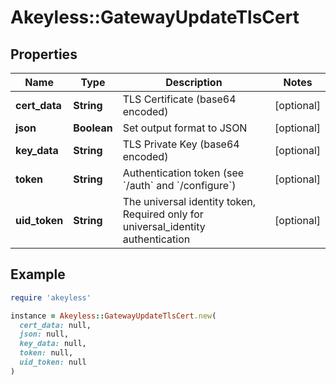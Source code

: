 # Akeyless::GatewayUpdateTlsCert

## Properties

| Name | Type | Description | Notes |
| ---- | ---- | ----------- | ----- |
| **cert_data** | **String** | TLS Certificate (base64 encoded) | [optional] |
| **json** | **Boolean** | Set output format to JSON | [optional] |
| **key_data** | **String** | TLS Private Key (base64 encoded) | [optional] |
| **token** | **String** | Authentication token (see &#x60;/auth&#x60; and &#x60;/configure&#x60;) | [optional] |
| **uid_token** | **String** | The universal identity token, Required only for universal_identity authentication | [optional] |

## Example

```ruby
require 'akeyless'

instance = Akeyless::GatewayUpdateTlsCert.new(
  cert_data: null,
  json: null,
  key_data: null,
  token: null,
  uid_token: null
)
```

